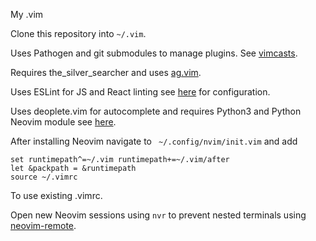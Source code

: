My .vim

Clone this repository into `~/.vim`.

Uses Pathogen and git submodules to manage plugins.
See [vimcasts](http://vimcasts.org/episodes/synchronizing-plugins-with-git-submodules-and-pathogen/).

Requires the_silver_searcher and uses [ag.vim](https://github.com/rking/ag.vim).

Uses ESLint for JS and React linting see [here](https://github.com/jaxbot/syntastic-react) for configuration.

Uses deoplete.vim for autocomplete and requires Python3 and Python Neovim
module see [here](https://github.com/Shougo/deoplete.nvim).

After installing Neovim navigate to ` ~/.config/nvim/init.vim` and add
```
set runtimepath^=~/.vim runtimepath+=~/.vim/after
let &packpath = &runtimepath
source ~/.vimrc
```
To use existing .vimrc. 

Open new Neovim sessions using `nvr` to prevent nested terminals using [neovim-remote](https://github.com/mhinz/neovim-remote).
